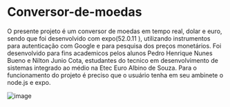 # Conversor-de-moedas
O presente projeto é um conversor de moedas em tempo real, dolar e euro, sendo que foi desenvolvido com expo(52.0.11 ), utilizando instrumentos para autenticação com Google e para pesquisa dos preços monetários. Foi desenvolvido para fins academicos pelos alunos Pedro Henrique Nunes Bueno e Nilton Junio Cota, estudantes do tecnico em desenvolvimento de sistemas integrado ao médio na Etec Euro Albino de Souza.
Para o funcionamento do projeto é preciso que o usuário tenha em seu ambinete o node.js e expo.

![image](https://github.com/user-attachments/assets/8f89b306-9d5a-4ee3-b32c-254ecb801fd2)
